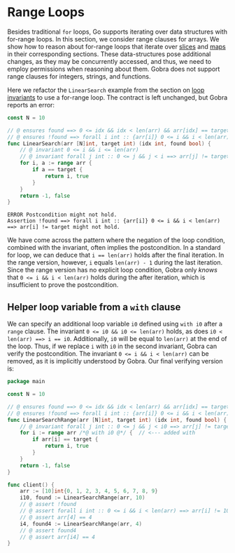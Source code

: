 # Range Loops

Besides traditional `for` loops, Go supports iterating over data structures with for-range loops.
In this section, we consider range clauses for arrays.
We show how to reason about for-range loops that iterate over [slices](./slices.md) and [maps](./maps.md) in their corresponding sections.
These data-structures pose additional changes, as they may be concurrently accessed, and thus, we need to employ permissions when reasoning about them.
Gobra does not support range clauses for integers, strings, and functions.

Here we refactor the `LinearSearch` example from the section on [loop invariants](./loops-invariant.md) to use a for-range loop.
The contract is left unchanged, but Gobra reports an error:
``` go
const N = 10

// @ ensures found ==> 0 <= idx && idx < len(arr) && arr[idx] == target
// @ ensures !found ==> forall i int :: {arr[i]} 0 <= i && i < len(arr) ==> arr[i] != target
func LinearSearch(arr [N]int, target int) (idx int, found bool) {
	// @ invariant 0 <= i && i <= len(arr)
	// @ invariant forall j int :: 0 <= j && j < i ==> arr[j] != target
	for i, a := range arr {
		if a == target {
			return i, true
		}
	}
	return -1, false
}
```
``` text
ERROR Postcondition might not hold. 
Assertion !found ==> forall i int :: {arr[i]} 0 <= i && i < len(arr) ==> arr[i] != target might not hold.
```
We have come across the pattern where the negation of the loop condition, combined with the invariant, often implies the postcondition.
In a standard for loop, we can deduce that `i == len(arr)` holds after the final iteration.
In the range version, however, `i` equals `len(arr) - 1` during the last iteration.
Since the range version has no explicit loop condition, Gobra only _knows_ that `0 <= i && i < len(arr)` holds during the after iteration, which is insufficient to prove the postcondition.

## Helper loop variable from a `with` clause
We can specify an additional loop variable `i0` defined using `with i0` after a `range` clause.
The invariant `0 <= i0 && i0 <= len(arr)` holds, as does `i0 < len(arr) ==> i == i0`.
Additionally, `i0` will be equal to `len(arr)` at the end of the loop.
Thus, if we replace `i` with `i0` in the second invariant, Gobra can verify the postcondition.
The invariant `0 <= i && i < len(arr)` can be removed, as it is implicitly understood by Gobra.
Our final verifying version is:
``` go
package main

const N = 10

// @ ensures found ==> 0 <= idx && idx < len(arr) && arr[idx] == target
// @ ensures !found ==> forall i int :: {arr[i]} 0 <= i && i < len(arr) ==> arr[i] != target
func LinearSearchRange(arr [N]int, target int) (idx int, found bool) {
	// @ invariant forall j int :: 0 <= j && j < i0 ==> arr[j] != target
	for i := range arr /*@ with i0 @*/ {  // <--- added with
		if arr[i] == target {
			return i, true
		}
	}
	return -1, false
}

func client() {
	arr := [10]int{0, 1, 2, 3, 4, 5, 6, 7, 8, 9}
	i10, found := LinearSearchRange(arr, 10)
	// @ assert !found
	// @ assert forall i int :: 0 <= i && i < len(arr) ==> arr[i] != 10
	// @ assert arr[4] == 4
	i4, found4 := LinearSearchRange(arr, 4)
	// @ assert found4
	// @ assert arr[i4] == 4
}
```
